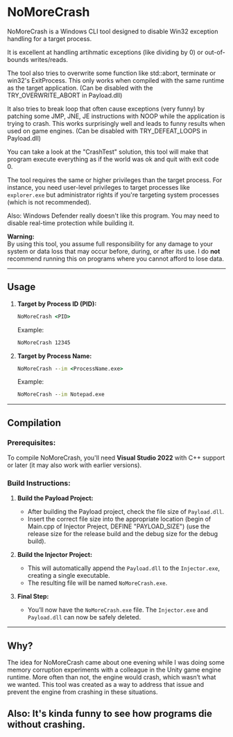 # NoMoreCrash

NoMoreCrash is a Windows CLI tool designed to disable Win32 exception handling for a target process. 

It is excellent at handling artihmatic exceptions (like dividing by 0) or out-of-bounds writes/reads. 

The tool also tries to overwrite some function like std::abort, terminate or win32's ExitProcess. This only works when compiled with the same runtime as the target application. (Can be disabled with the TRY_OVERWRITE_ABORT in Payload.dll)

It also tries to break loop that often cause exceptions (very funny) by patching some JMP, JNE, JE instructions with NOOP while the application is trying to crash. This works surprisingly well and leads to funny results when used on game engines. (Can be disabled with TRY_DEFEAT_LOOPS in Payload.dll)

You can take a look at the "CrashTest" solution, this tool will make that program execute everything as if the world was ok and quit with exit code 0.

The tool requires the same or higher privileges than the target process. For instance, you need user-level privileges to target processes like `explorer.exe` but administrator rights if you're targeting system processes (which is not recommended).

Also: Windows Defender really doesn't like this program. You may need to disable real-time protection while building it.

**Warning:**  
By using this tool, you assume full responsibility for any damage to your system or data loss that may occur before, during, or after its use. I do **not** recommend running this on programs where you cannot afford to lose data.

---

## Usage

1. **Target by Process ID (PID):**

   ```cmd
   NoMoreCrash <PID>
   ```

   Example:  
   ```cmd
   NoMoreCrash 12345
   ```

2. **Target by Process Name:**

   ```cmd
   NoMoreCrash --im <ProcessName.exe>
   ```

   Example:  
   ```cmd
   NoMoreCrash --im Notepad.exe
   ```

---

## Compilation

### Prerequisites:
To compile NoMoreCrash, you'll need **Visual Studio 2022** with C++ support or later (it may also work with earlier versions).

### Build Instructions:

1. **Build the Payload Project:**
   - After building the Payload project, check the file size of `Payload.dll`.
   - Insert the correct file size into the appropriate location (begin of Main.cpp of Injector Preject, DEFINE "PAYLOAD_SIZE") (use the release size for the release build and the debug size for the debug build).

2. **Build the Injector Project:**
   - This will automatically append the `Payload.dll` to the `Injector.exe`, creating a single executable.
   - The resulting file will be named `NoMoreCrash.exe`.

3. **Final Step:**
   - You’ll now have the `NoMoreCrash.exe` file. The `Injector.exe` and `Payload.dll` can now be safely deleted.

---

## Why?

The idea for NoMoreCrash came about one evening while I was doing some memory corruption experiments with a colleague in the Unity game engine runtime. More often than not, the engine would crash, which wasn’t what we wanted. This tool was created as a way to address that issue and prevent the engine from crashing in these situations.

Also: It's kinda funny to see how programs die without crashing.
---
